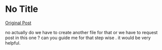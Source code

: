 # No Title

[Original Post](https://discourse.onlinedegree.iitm.ac.in/t/167172/10)

<p>no actually do we have to create another file for that or we have to request post in this one ? can you guide me for that step wise . it would be very helpful.</p>